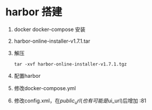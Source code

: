 # harbor 搭建

1.  docker docker-compose 安装
2.  harbor-online-installer-v1.7.1.tar
3.  解压
    
    ```
    tar -xvf harbor-online-installer-v1.7.1.tgz
    ```
   
4. 配置harbor
   
   
5. 修改docker-compose.yml

6. 修改config.xml，在$public_url(也有可能是$ui_url)后增加 :81
    